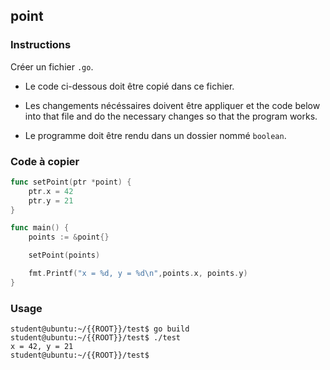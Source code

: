## point

### Instructions

Créer un fichier `.go`.

-   Le code ci-dessous doit être copié dans ce fichier.

-   Les changements nécéssaires doivent être appliquer et the code below into that file
    and do the necessary changes so that the program works.

-   Le programme doit être rendu dans un dossier nommé `boolean`.

### Code à copier

```go
func setPoint(ptr *point) {
	ptr.x = 42
	ptr.y = 21
}

func main() {
	points := &point{}

	setPoint(points)

	fmt.Printf("x = %d, y = %d\n",points.x, points.y)
}
```

### Usage

```console
student@ubuntu:~/{{ROOT}}/test$ go build
student@ubuntu:~/{{ROOT}}/test$ ./test
x = 42, y = 21
student@ubuntu:~/{{ROOT}}/test$
```
